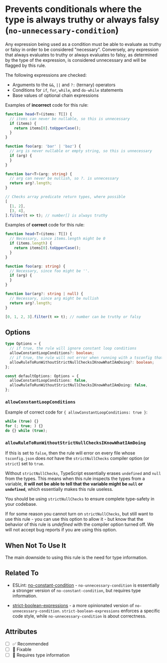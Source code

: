 # Prevents conditionals where the type is always truthy or always falsy (`no-unnecessary-condition`)

Any expression being used as a condition must be able to evaluate as truthy or falsy in order to be considered "necessary". Conversely, any expression that always evaluates to truthy or always evaluates to falsy, as determined by the type of the expression, is considered unnecessary and will be flagged by this rule.

The following expressions are checked:

- Arguments to the `&&`, `||` and `?:` (ternary) operators
- Conditions for `if`, `for`, `while`, and `do-while` statements
- Base values of optional chain expressions

Examples of **incorrect** code for this rule:

```ts
function head<T>(items: T[]) {
  // items can never be nullable, so this is unnecessary
  if (items) {
    return items[0].toUpperCase();
  }
}

function foo(arg: 'bar' | 'baz') {
  // arg is never nullable or empty string, so this is unnecessary
  if (arg) {
  }
}

function bar<T>(arg: string) {
  // arg can never be nullish, so ?. is unnecessary
  return arg?.length;
}

// Checks array predicate return types, where possible
[
  [1, 2],
  [3, 4],
].filter(t => t); // number[] is always truthy
```

Examples of **correct** code for this rule:

```ts
function head<T>(items: T[]) {
  // Necessary, since items.length might be 0
  if (items.length) {
    return items[0].toUpperCase();
  }
}

function foo(arg: string) {
  // Necessary, since foo might be ''.
  if (arg) {
  }
}

function bar(arg?: string | null) {
  // Necessary, since arg might be nullish
  return arg?.length;
}

[0, 1, 2, 3].filter(t => t); // number can be truthy or falsy
```

## Options

```ts
type Options = {
  // if true, the rule will ignore constant loop conditions
  allowConstantLoopConditions?: boolean;
  // if true, the rule will not error when running with a tsconfig that has strictNullChecks turned **off**
  allowRuleToRunWithoutStrictNullChecksIKnowWhatIAmDoing?: boolean;
};

const defaultOptions: Options = {
  allowConstantLoopConditions: false,
  allowRuleToRunWithoutStrictNullChecksIKnowWhatIAmDoing: false,
};
```

### `allowConstantLoopConditions`

Example of correct code for `{ allowConstantLoopConditions: true }`:

```ts
while (true) {}
for (; true; ) {}
do {} while (true);
```

### `allowRuleToRunWithoutStrictNullChecksIKnowWhatIAmDoing`

If this is set to `false`, then the rule will error on every file whose `tsconfig.json` does _not_ have the `strictNullChecks` compiler option (or `strict`) set to `true`.

Without `strictNullChecks`, TypeScript essentially erases `undefined` and `null` from the types. This means when this rule inspects the types from a variable, **it will not be able to tell that the variable might be `null` or `undefined`**, which essentially makes this rule useless.

You should be using `strictNullChecks` to ensure complete type-safety in your codebase.

If for some reason you cannot turn on `strictNullChecks`, but still want to use this rule - you can use this option to allow it - but know that the behavior of this rule is _undefined_ with the compiler option turned off. We will not accept bug reports if you are using this option.

## When Not To Use It

The main downside to using this rule is the need for type information.

## Related To

- ESLint: [no-constant-condition](https://eslint.org/docs/rules/no-constant-condition) - `no-unnecessary-condition` is essentially a stronger version of `no-constant-condition`, but requires type information.

- [strict-boolean-expressions](./strict-boolean-expressions.md) - a more opinionated version of `no-unnecessary-condition`. `strict-boolean-expressions` enforces a specific code style, while `no-unnecessary-condition` is about correctness.

## Attributes

- [ ] ✅ Recommended
- [ ] 🔧 Fixable
- [ ] 💭 Requires type information
